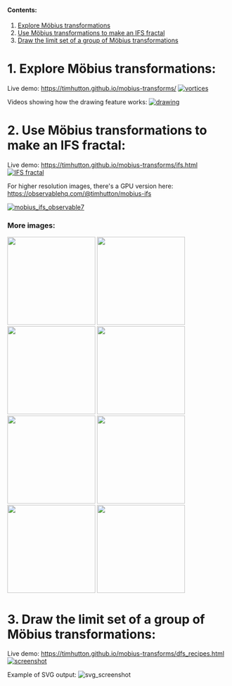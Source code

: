 #### Contents: ####
1. [Explore Möbius transformations](#1-explore-mobius-transformations)
2. [Use Möbius transformations to make an IFS fractal](#2-use-mobius-transformations-to-make-an-IFS-fractal)
3. [Draw the limit set of a group of Möbius transformations](#3-draw-the-limit-set-of-a-group-of-Mobius-transformations)

# 1. Explore Möbius transformations: #
Live demo: https://timhutton.github.io/mobius-transforms/
[![vortices](https://user-images.githubusercontent.com/647092/148930629-d54c37e0-25bf-420d-b3f3-201f831a23c3.png)](http://timhutton.github.io/mobius-transforms/)

Videos showing how the drawing feature works:
[![drawing](https://user-images.githubusercontent.com/647092/148930224-a74cf9d7-0d88-422b-8a41-e4c8b084775f.png)](https://twitter.com/_tim_hutton_/status/1477413420228132865)

# 2. Use Möbius transformations to make an IFS fractal: #
Live demo: https://timhutton.github.io/mobius-transforms/ifs.html
[![IFS fractal](https://user-images.githubusercontent.com/647092/148929511-d36615ad-322b-4e82-9f33-5983493a6ba2.png)](https://timhutton.github.io/mobius-transforms/ifs.html)

For higher resolution images, there's a GPU version here: https://observablehq.com/@timhutton/mobius-ifs

[![mobius_ifs_observable7](https://user-images.githubusercontent.com/647092/149247664-d9f6f0c3-e386-4280-a6ac-48e5d48a30f6.jpg)
](https://observablehq.com/@timhutton/mobius-ifs)

### More images: ###
<a href="https://user-images.githubusercontent.com/647092/148971212-415f49d5-42a1-4787-8836-3a8e0ffbbb95.png"><img width="200px" src="https://user-images.githubusercontent.com/647092/148971212-415f49d5-42a1-4787-8836-3a8e0ffbbb95.png"></a>
<a href="https://user-images.githubusercontent.com/647092/148971221-e75ca8d5-5cc4-456a-a0df-fbc62d0470da.png"><img width="200px" src="https://user-images.githubusercontent.com/647092/148971221-e75ca8d5-5cc4-456a-a0df-fbc62d0470da.png"></a>
<a href="https://user-images.githubusercontent.com/647092/148971229-9623d20e-8a36-4d25-ac89-42d738d8701b.png"><img width="200px" src="https://user-images.githubusercontent.com/647092/148971229-9623d20e-8a36-4d25-ac89-42d738d8701b.png"></a>
<a href="https://user-images.githubusercontent.com/647092/148971225-ea4d196d-697b-42f2-9b41-9c2ef6375aa2.png"><img width="200px" src="https://user-images.githubusercontent.com/647092/148971225-ea4d196d-697b-42f2-9b41-9c2ef6375aa2.png"></a>
<a href="https://user-images.githubusercontent.com/647092/148971236-3d2b37fe-0464-4ebe-b5e4-0588ef631b1c.png"><img width="200px" src="https://user-images.githubusercontent.com/647092/148971236-3d2b37fe-0464-4ebe-b5e4-0588ef631b1c.png"></a>
<a href="https://user-images.githubusercontent.com/647092/148971239-b4a5f9a4-bc9d-4edb-90e6-2cb5ce13342d.png"><img width="200px" src="https://user-images.githubusercontent.com/647092/148971239-b4a5f9a4-bc9d-4edb-90e6-2cb5ce13342d.png"></a>
<a href="https://user-images.githubusercontent.com/647092/148971243-8ca76b6a-1fbb-485a-9db7-a87897f855bd.png"><img width="200px" src="https://user-images.githubusercontent.com/647092/148971243-8ca76b6a-1fbb-485a-9db7-a87897f855bd.png"></a>
<a href="https://user-images.githubusercontent.com/647092/148971246-d443c519-601a-40da-99b3-f80550c08473.png"><img width="200px" src="https://user-images.githubusercontent.com/647092/148971246-d443c519-601a-40da-99b3-f80550c08473.png"></a>
<!--<a href="https://user-images.githubusercontent.com/647092/148971249-b86bbc66-63e0-498b-99a5-c572a7f41b68.png"><img width="200px" src="https://user-images.githubusercontent.com/647092/148971249-b86bbc66-63e0-498b-99a5-c572a7f41b68.png"></a>-->

# 3. Draw the limit set of a group of Möbius transformations: # 
Live demo: https://timhutton.github.io/mobius-transforms/dfs_recipes.html
[![screenshot](https://user-images.githubusercontent.com/647092/149700898-0bb9dc2c-0b15-40a7-a405-ea92a7cd0caf.png)](https://timhutton.github.io/mobius-transforms/dfs_recipes.html)

Example of SVG output:
![svg_screenshot](https://user-images.githubusercontent.com/647092/149701451-60dde800-6a7b-47e7-9f59-36852378a5dd.png)
